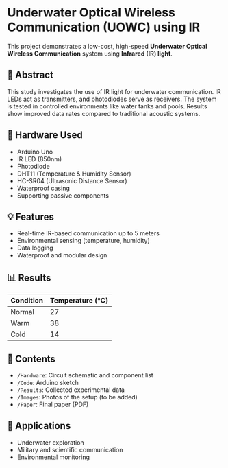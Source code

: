 # Underwater Optical Wireless Communication (UOWC) using IR

This project demonstrates a low-cost, high-speed **Underwater Optical Wireless Communication** system using **Infrared (IR) light**.

## 📝 Abstract

This study investigates the use of IR light for underwater communication. IR LEDs act as transmitters, and photodiodes serve as receivers. The system is tested in controlled environments like water tanks and pools. Results show improved data rates compared to traditional acoustic systems.

## 🔧 Hardware Used

- Arduino Uno
- IR LED (850nm)
- Photodiode
- DHT11 (Temperature & Humidity Sensor)
- HC-SR04 (Ultrasonic Distance Sensor)
- Waterproof casing
- Supporting passive components

## 💡 Features

- Real-time IR-based communication up to 5 meters
- Environmental sensing (temperature, humidity)
- Data logging
- Waterproof and modular design

## 📊 Results

| Condition | Temperature (°C) |
|-----------|------------------|
| Normal    | 27               |
| Warm      | 38               |
| Cold      | 14               |

## 📁 Contents

- `/Hardware`: Circuit schematic and component list
- `/Code`: Arduino sketch
- `/Results`: Collected experimental data
- `/Images`: Photos of the setup (to be added)
- `/Paper`: Final paper (PDF)

## 📌 Applications

- Underwater exploration
- Military and scientific communication
- Environmental monitoring
